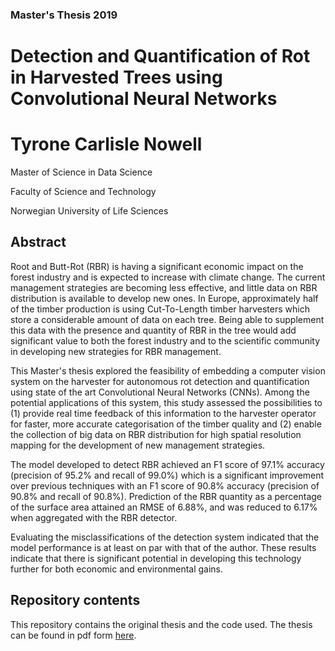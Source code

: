 ### Master's Thesis 2019

# Detection and Quantification of Rot in Harvested Trees using Convolutional Neural Networks


# Tyrone Carlisle Nowell

Master of Science in Data Science

Faculty of Science and Technology

Norwegian University of Life Sciences

## Abstract

Root and Butt-Rot (RBR) is having a significant economic impact on the forest industry and is expected to increase with climate change. The current management strategies are becoming less effective, and little data on RBR distribution is available to develop new ones. In Europe, approximately half of the timber production is using Cut-To-Length timber harvesters which store a considerable amount of data on each tree. Being able to supplement this data with the presence and quantity of RBR in the tree would add significant value to both the forest industry and to the scientific community in developing new strategies for RBR management. 

This Master's thesis explored the feasibility of embedding a computer vision system on the harvester for autonomous rot detection and quantification using state of the art Convolutional Neural Networks (CNNs). Among the potential applications of this system, this study assessed the possibilities to (1) provide real time feedback of this information to the harvester operator for faster, more accurate categorisation of the timber quality and (2) enable the collection of big data on RBR distribution for high spatial resolution mapping for the development of new management strategies.

The model developed to detect RBR achieved an F1 score of 97.1% accuracy (precision of 95.2% and recall of 99.0%) which is a significant improvement over previous techniques with an F1 score of 90.8% accuracy (precision of 90.8% and recall of 90.8%). Prediction of the RBR quantity as a percentage of the surface area attained an RMSE of 6.88%, and was reduced to 6.17% when aggregated with the RBR detector. 

Evaluating the misclassifications of the detection system indicated that the model performance is at least on par with that of the author. These results indicate that there is significant potential in developing this technology further for both economic and environmental gains.

## Repository contents

This repository contains the original thesis and the code used. The thesis can be found in pdf form [here](Detection%20and%20Quantification%20of%20Rot%20in%20Harvested%20Trees%20using%20Convolutional%20Neural%20Networks.pdf).
